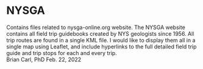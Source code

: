 # NYSGA
Contains files related to nysga-online.org website.
The NYSGA website contains all field trip guidebooks created by
NYS geologists since 1956. All trip routes are found in a single
KML file. I would like to display them all in a single map
using Leaflet, and include hyperlinks to the full detailed 
field trip guide and trip stops for each and every trip. <br>
Brian Carl, PhD
Feb. 22, 2022
